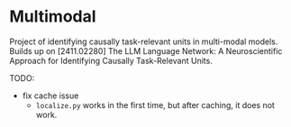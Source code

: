 # Multimodal
Project of identifying causally task-relevant units in multi-modal models. Builds up on [2411.02280] The LLM Language Network: A Neuroscientific Approach for Identifying Causally Task-Relevant Units. 

TODO:
- fix cache issue
    - ``localize.py`` works in the first time, but after caching, it does not work.
